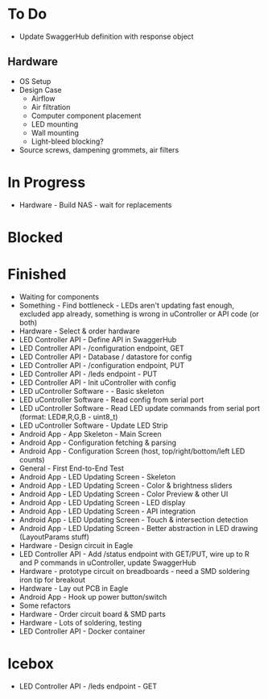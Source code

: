 # To Do
- Update SwaggerHub definition with response object

## Hardware
- OS Setup
- Design Case
  - Airflow
  - Air filtration
  - Computer component placement
  - LED mounting
  - Wall mounting
  - Light-bleed blocking?
- Source screws, dampening grommets, air filters

# In Progress
- Hardware - Build NAS - wait for replacements

# Blocked

# Finished
- Waiting for components
- Something - Find bottleneck - LEDs aren't updating fast enough, excluded app already, something is wrong in uController or API code (or both)
- Hardware - Select & order hardware
- LED Controller API - Define API in SwaggerHub
- LED Controller API - /configuration endpoint, GET
- LED Controller API - Database / datastore for config
- LED Controller API - /configuration endpoint, PUT
- LED Controller API - /leds endpoint - PUT
- LED Controller API - Init uController with config
- LED uController Software - - Basic skeleton
- LED uController Software - Read config from serial port
- LED uController Software - Read LED update commands from serial port (format: LED#,R,G,B - uint8_t)
- LED uController Software - Update LED Strip
- Android App - App Skeleton - Main Screen
- Android App - Configuration fetching & parsing
- Android App - Configuration Screen (host, top/right/bottom/left LED counts)
- General - First End-to-End Test
- Android App - LED Updating Screen - Skeleton
- Android App - LED Updating Screen - Color & brightness sliders
- Android App - LED Updating Screen - Color Preview & other UI
- Android App - LED Updating Screen - LED display
- Android App - LED Updating Screen - API integration
- Android App - LED Updating Screen - Touch & intersection detection
- Android App - LED Updating Screen - Better abstraction in LED drawing (LayoutParams stuff)
- Hardware - Design circuit in Eagle
- LED Controller API - Add /status endpoint with GET/PUT, wire up to R and P commands in uController, update SwaggerHub
- Hardware - prototype circuit on breadboards - need a SMD soldering iron tip for breakout
- Hardware - Lay out PCB in Eagle
- Android App - Hook up power button/switch
- Some refactors
- Hardware - Order circuit board & SMD parts
- Hardware - Lots of soldering, testing
- LED Controller API - Docker container

# Icebox

- LED Controller API - /leds endpoint - GET
